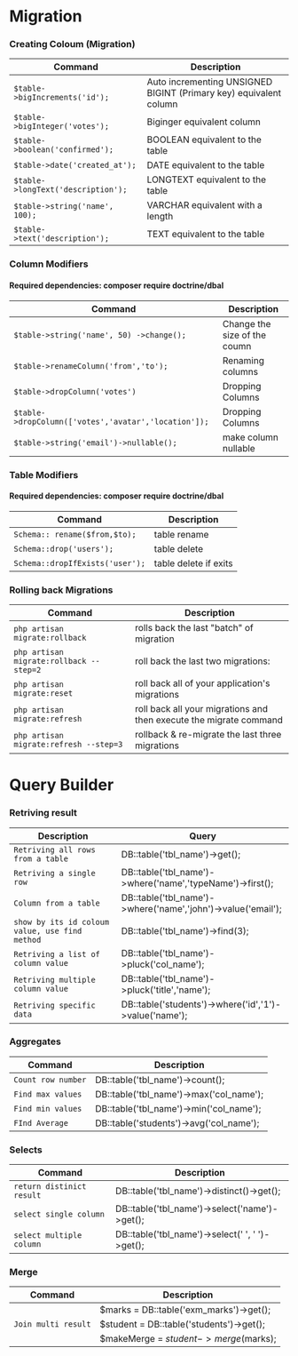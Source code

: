 Migration
=========
### Creating Coloum (Migration)

| Command | Description |
| ------- | ----------- |
| `$table->bigIncrements('id');` | Auto incrementing UNSIGNED BIGINT (Primary key) equivalent column |
| `$table->bigInteger('votes');` | Biginger equivalent column |
| `$table->boolean('confirmed');` | BOOLEAN equivalent to the table |
| `$table->date('created_at');` | DATE equivalent to the table|
| `$table->longText('description');` | LONGTEXT equivalent to the table |
| `$table->string('name', 100);` | VARCHAR equivalent with a length |
| `$table->text('description');` | TEXT equivalent to the table |

### Column Modifiers 
#### Required dependencies: composer require doctrine/dbal 

| Command | Description |
| ------- | ----------- |
| `$table->string('name', 50) ->change();` | Change the size of the coumn |
| `$table->renameColumn('from','to');` | Renaming columns |
| `$table->dropColumn('votes')` | Dropping Columns |
| `$table->dropColumn(['votes','avatar','location']);` | Dropping Columns |
| `$table->string('email')->nullable();` | make column nullable |

### Table Modifiers
#### Required dependencies: composer require doctrine/dbal
 
| Command | Description |
| ------- | ----------- |
| `Schema:: rename($from,$to);` | table rename |
| `Schema::drop('users');` | table delete |
| `Schema::dropIfExists('user');` | table delete if exits |

### Rolling back Migrations
 
| Command | Description |
| ------- | ----------- |
| `php artisan migrate:rollback` | rolls back the last "batch" of migration |
| `php artisan migrate:rollback --step=2` | roll back the last two migrations: |
| `php artisan migrate:reset` | roll back all of your application's migrations |
| `php artisan migrate:refresh` | roll back all your migrations and then execute the migrate command |
| `php artisan migrate:refresh --step=3` | rollback & re-migrate the last three migrations |


Query Builder
=============
### Retriving result
| Description | Query |
| ------- | ----------- |
| `Retriving all rows from a table` | DB::table('tbl_name')->get(); |
| `Retriving a single row` | DB::table('tbl_name')->where('name','typeName')->first(); |
| `Column from a table` | DB::table('tbl_name')->where('name','john')->value('email'); |
| `show by its id coloum value, use find method` | DB::table('tbl_name')->find(3); |
| `Retriving a list of column value` | DB::table('tbl_name')->pluck('col_name'); |
| `Retriving multiple column value` | DB::table('tbl_name')->pluck('title','name'); |
| `Retriving specific data` | DB::table('students')->where('id','1')->value('name'); |

### Aggregates
| Command | Description |
| ------- | ----------- |
| `Count row number`| DB::table('tbl_name')->count();|
| `Find max values` | DB::table('tbl_name')->max('col_name');|
| `Find min values` | DB::table('tbl_name')->min('col_name');|
| `FInd Average` | DB::table('students')->avg('col_name'); |


### Selects
| Command | Description |
| ------- | ----------- |
| `return distinict result`| DB::table('tbl_name')->distinct()->get();|
| `select single column` | DB::table('tbl_name')->select('name')->get();|
| `select multiple column` | DB::table('tbl_name')->select(' ', ' ')->get();|

### Merge
| Command | Description |
| ------- | ----------- |
| 			| $marks = DB::table('exm_marks')->get();|
| `Join multi result` | $student = DB::table('students')->get();|
|  			| $makeMerge = $student->merge($marks);|

